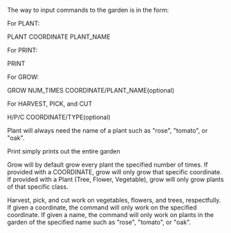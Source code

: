 The way to input commands to the garden is in the form:

For PLANT:

PLANT COORDINATE PLANT_NAME

For PRINT:

PRINT

For GROW:

GROW NUM_TIMES COORDINATE/PLANT_NAME(optional)

For HARVEST, PICK, and CUT

H/P/C COORDINATE/TYPE(optional) 

Plant will always need the name of a plant such as "rose", "tomato", or "oak".

Print simply prints out the entire garden

Grow will by default grow every plant the specified number of times. If provided with a COORDINATE, grow will only grow that specific coordinate.
If provided with a Plant (Tree, Flower, Vegetable), grow will only grow plants of that specific class.

Harvest, pick, and cut work on vegetables, flowers, and trees, respectfully. If given a coordinate, the command will only work on the specified coordinate.
If given a name, the command will only work on plants in the garden of the specified name such as "rose", "tomato", or "oak".
